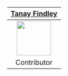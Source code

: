 
| [Tanay Findley](https://github.com/Chr0nicT)|
|:--:|
| <img src="https://pbs.twimg.com/profile_images/1161669464120799237/DpZfxW4s_400x400.jpg" width="80px">|
| Contributor |
